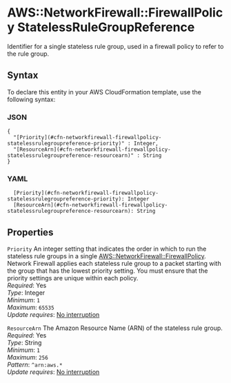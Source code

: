 # AWS::NetworkFirewall::FirewallPolicy StatelessRuleGroupReference<a name="aws-properties-networkfirewall-firewallpolicy-statelessrulegroupreference"></a>

Identifier for a single stateless rule group, used in a firewall policy to refer to the rule group\. 

## Syntax<a name="aws-properties-networkfirewall-firewallpolicy-statelessrulegroupreference-syntax"></a>

To declare this entity in your AWS CloudFormation template, use the following syntax:

### JSON<a name="aws-properties-networkfirewall-firewallpolicy-statelessrulegroupreference-syntax.json"></a>

```
{
  "[Priority](#cfn-networkfirewall-firewallpolicy-statelessrulegroupreference-priority)" : Integer,
  "[ResourceArn](#cfn-networkfirewall-firewallpolicy-statelessrulegroupreference-resourcearn)" : String
}
```

### YAML<a name="aws-properties-networkfirewall-firewallpolicy-statelessrulegroupreference-syntax.yaml"></a>

```
  [Priority](#cfn-networkfirewall-firewallpolicy-statelessrulegroupreference-priority): Integer
  [ResourceArn](#cfn-networkfirewall-firewallpolicy-statelessrulegroupreference-resourcearn): String
```

## Properties<a name="aws-properties-networkfirewall-firewallpolicy-statelessrulegroupreference-properties"></a>

`Priority`  <a name="cfn-networkfirewall-firewallpolicy-statelessrulegroupreference-priority"></a>
An integer setting that indicates the order in which to run the stateless rule groups in a single [AWS::NetworkFirewall::FirewallPolicy](aws-resource-networkfirewall-firewallpolicy.md)\. Network Firewall applies each stateless rule group to a packet starting with the group that has the lowest priority setting\. You must ensure that the priority settings are unique within each policy\.  
*Required*: Yes  
*Type*: Integer  
*Minimum*: `1`  
*Maximum*: `65535`  
*Update requires*: [No interruption](https://docs.aws.amazon.com/AWSCloudFormation/latest/UserGuide/using-cfn-updating-stacks-update-behaviors.html#update-no-interrupt)

`ResourceArn`  <a name="cfn-networkfirewall-firewallpolicy-statelessrulegroupreference-resourcearn"></a>
The Amazon Resource Name \(ARN\) of the stateless rule group\.  
*Required*: Yes  
*Type*: String  
*Minimum*: `1`  
*Maximum*: `256`  
*Pattern*: `^arn:aws.*`  
*Update requires*: [No interruption](https://docs.aws.amazon.com/AWSCloudFormation/latest/UserGuide/using-cfn-updating-stacks-update-behaviors.html#update-no-interrupt)